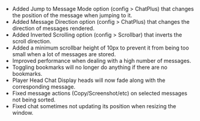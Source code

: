 - Added Jump to Message Mode option (config > ChatPlus) that changes the position of the message when jumping to it.
- Added Message Direction option (config > ChatPlus) that changes the direction of messages rendered.
- Added Inverted Scrolling option (config > Scrollbar) that inverts the scroll direction.
- Added a minimum scrollbar height of 10px to prevent it from being too small when a lot of messages are stored.
- Improved performance when dealing with a high number of messages.
- Toggling bookmarks will no longer do anything if there are no bookmarks.
- Player Head Chat Display heads will now fade along with the corresponding message.
- Fixed message actions (Copy/Screenshot/etc) on selected messages not being sorted.
- Fixed chat sometimes not updating its position when resizing the window.